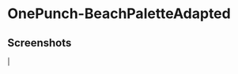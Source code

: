 # OnePunch-BeachPaletteAdapted

## Screenshots
|[](spicetify-themes/blob/master/OnePunch%20-%20BeachPalette%20adapted/OnePunch%20-%20BeachPalette%20adapted.PNG)
